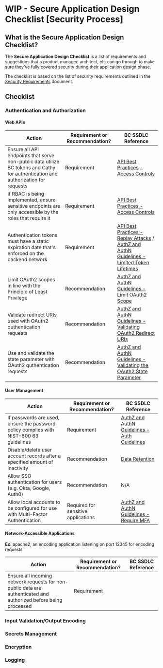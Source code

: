 # WIP - Secure Application Design Checklist [Security Process]

## What is the Secure Application Design Checklist?

The **Secure Application Design Checklist** is a list of requirements and suggestions that a product manager, architect, etc can go through to make sure they've fully covered security during their application design phase.

The checklist is based on the list of security requirements outlined in the [Security Requirements](./Security-Requirements.md) document.
## Checklist
### Authentication and Authorization
#### Web APIs

| Action | Requirement or Recommendation? | BC SSDLC Reference |
| ------ | ------------------------------ | ------------------ |
| Ensure all API endpoints that serve non-public data utilize BC tokens and Cathy for authentication and authorization for requests | Requirement | [API Best Practices - Access Controls](../Coding%20Practice/API-Best-Practices.md#access-controls) |
| If RBAC is being implemented, ensure sensitive endpoints are only accessible by the roles that require it | Requirement | [API Best Practices - Access Controls](../Coding%20Practice/API-Best-Practices.md#access-controls) |
| Authentication tokens must have a static expiration date that's enforced on the backend network | Requirement | [API Best Practices - Replay Attacks](../Coding%20Practice/API-Best-Practices.md#replay-attacks) / [AuthZ and AuthN Guidelines - Limited Token Lifetimes](../Coding%20Practice/AuthZ-AuthN-Guidelines.md#limited-token-lifetimes) |
| Limit OAuth2 scopes in line with the Principle of Least Privilege | Recommendation | [AuthZ and AuthN Guidelines - Limit OAuth2 Scope](../Coding%20Practice/AuthZ-AuthN-Guidelines.md#limit-oauth2-scope-by-the-principle-of-least-privilege) |
| Validate redirect URIs used with OAuth2 quthentication requests | Recommendation | [AuthZ and AuthN Guidelines - Validating OAuth2 Redirect URIs](../Coding%20Practice/AuthZ-AuthN-Guidelines.md#validating-oauth2-redirect-uris) |
| Use and validate the state parameter with OAuth2 quthentication requests | Recommendation | [AuthZ and AuthN Guidelines - Validating the OAuth2 State Parameter](../Coding%20Practice/AuthZ-AuthN-Guidelines.md#validating-the-oauth2-state-parameter) |
#### User Management

| Action | Requirement or Recommendation? | BC SSDLC Reference |
| ------ | ------------------------------ | ------------------ |
| If passwords are used, ensure the password policy complies with NIST-800 63 guidelines | Requirement | [AuthZ and AuthN Guidelines - Auth Guidelines](../Coding%20Practice/AuthZ-AuthN-Guidelines.md#authentication-guidelines) |
| Disable/delete user account records after a specified amount of inactivity | Recommendation | [Data Retention](../Coding%20Practice/Data-Retention.md) |
| Allow SSO authentication for users (e.g. Okta, Google, Auth0) | Recommendation | N/A |
| Allow local accounts to be configured for use with Multi-Factor Authentication | Required for sensitive applications | [AuthZ and AuthN Guidelines - Require MFA](../Coding%20Practice/AuthZ-AuthN-Guidelines.md#require-multi-factor-authentication-for-sensitive-applications) |
#### Network-Accessible Applications

**Ex:** apache2, an encoding application listening on port 12345 for encoding requests

| Action | Requirement or Recommendation? | BC SSDLC Reference |
| ------ | ------------------------------ | ------------------ |
| Ensure all incoming network requests for non-public data are authenticated and authorized before being processed | Requirement |  |
### Input Validation/Output Encoding

### Secrets Management

### Encryption

### Logging
